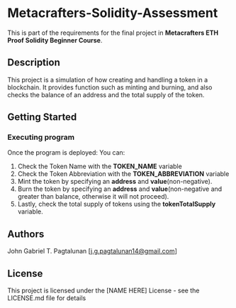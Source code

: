 # Metacrafters-Solidity-Assessment

This is part of the requirements for the final project in **Metacrafters ETH Proof Solidity Beginner Course**.

## Description

This project is a simulation of how creating and handling a token in a blockchain. It provides function such as minting and burning, and also checks the balance of an address and the total supply of the token.

## Getting Started

### Executing program

Once the program is deployed:
You can:
1. Check the Token Name with the **TOKEN_NAME** variable
2. Check the Token Abbreviation with the **TOKEN_ABBREVIATION** variable
3. Mint the token by specifying an **address** and **value**(non-negative).
4. Burn the token by specifying an **address** and **value**(non-negative and greater than balance, otherwise it will not proceed).
5. Lastly, check the total supply of tokens using the **tokenTotalSupply** variable.

## Authors

John Gabriel T. Pagtalunan [j.g.pagtalunan14@gmail.com]


## License

This project is licensed under the [NAME HERE] License - see the LICENSE.md file for details
